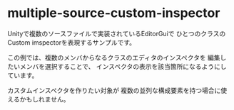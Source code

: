multiple-source-custom-inspector
================================

Unityで複数のソースファイルで実装されているEditorGuiで
ひとつのクラスのCustom imspectorを表現するサンプルです。

この例では、複数のメンバからなるクラスのエディタのインスペクタを
編集したいメンバを選択することで、
インスペクタの表示を該当箇所になるようにしています。

カスタムインスペクタを作りたい対象が
複数の並列な構成要素を持つ場合に使えるかもしれません。
